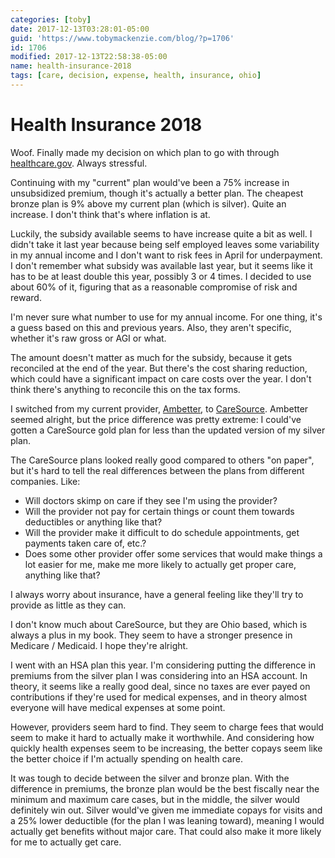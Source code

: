 ```yaml
---
categories: [toby]
date: 2017-12-13T03:28:01-05:00
guid: 'https://www.tobymackenzie.com/blog/?p=1706'
id: 1706
modified: 2017-12-13T22:58:38-05:00
name: health-insurance-2018
tags: [care, decision, expense, health, insurance, ohio]
---
```


Health Insurance 2018
=====================

Woof.  Finally made my decision on which plan to go with through [healthcare.gov](https://healthcare.gov).  Always stressful.

<!--more-->

Continuing with my "current" plan would've been a 75% increase in unsubsidized premium, though it's actually a better plan.  The cheapest bronze plan is 9% above my current plan (which is silver).  Quite an increase.  I don't think that's where inflation is at.

Luckily, the subsidy available seems to have increase quite a bit as well.  I didn't take it last year because being self employed leaves some variability in my annual income and I don't want to risk fees in April for underpayment.  I don't remember what subsidy was available last year, but it seems like it has to be at least double this year, possibly 3 or 4 times.  I decided to use about 60% of it, figuring that as a reasonable compromise of risk and reward.

I'm never sure what number to use for my annual income.  For one thing, it's a guess based on this and previous years.  Also, they aren't specific, whether it's raw gross or AGI or what.

The amount doesn't matter as much for the subsidy, because it gets reconciled at the end of the year.  But there's the cost sharing reduction, which could have a significant impact on care costs over the year.  I don't think there's anything to reconcile this on the tax forms.

I switched from my current provider, [Ambetter](https://www.ambetterhealth.com/), to [CareSource](https://www.caresource.com/).  Ambetter seemed alright, but the price difference was pretty extreme:  I could've gotten a CareSource gold plan for less than the updated version of my silver plan.

The CareSource plans looked really good compared to others "on paper", but it's hard to tell the real differences between the plans from different companies.  Like:

- Will doctors skimp on care if they see I'm using the provider?
- Will the provider not pay for certain things or count them towards deductibles or anything like that?
- Will the provider make it difficult to do schedule appointments, get payments taken care of, etc.?
- Does some other provider offer some services that would make things a lot easier for me, make me more likely to actually get proper care, anything like that?

I always worry about insurance, have a general feeling like they'll try to provide as little as they can.

I don't know much about CareSource, but they are Ohio based, which is always a plus in my book.  They seem to have a stronger presence in Medicare / Medicaid.  I hope they're alright.

I went with an HSA plan this year.  I'm considering putting the difference in premiums from the silver plan I was considering into an HSA account.  In theory, it seems like a really good deal, since no taxes are ever payed on contributions if they're used for medical expenses, and in theory almost everyone will have medical expenses at some point.

However, providers seem hard to find.  They seem to charge fees that would seem to make it hard to actually make it worthwhile.  And considering how quickly health expenses seem to be increasing, the better copays seem like the better choice if I'm actually spending on health care.

It was tough to decide between the silver and bronze plan.  With the difference in premiums, the bronze plan would be the best fiscally near the minimum and maximum care cases, but in the middle, the silver would definitely win out.  Silver would've given me immediate copays for visits and a 25% lower deductible (for the plan I was leaning toward), meaning I would actually get benefits without major care.  That could also make it more likely for me to actually get care.

